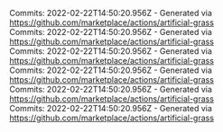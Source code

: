 Commits: 2022-02-22T14:50:20.956Z - Generated via https://github.com/marketplace/actions/artificial-grass
<br>
Commits: 2022-02-22T14:50:20.956Z - Generated via https://github.com/marketplace/actions/artificial-grass
<br>
Commits: 2022-02-22T14:50:20.956Z - Generated via https://github.com/marketplace/actions/artificial-grass
<br>
Commits: 2022-02-22T14:50:20.956Z - Generated via https://github.com/marketplace/actions/artificial-grass
<br>
Commits: 2022-02-22T14:50:20.956Z - Generated via https://github.com/marketplace/actions/artificial-grass
<br>
Commits: 2022-02-22T14:50:20.956Z - Generated via https://github.com/marketplace/actions/artificial-grass
<br>
